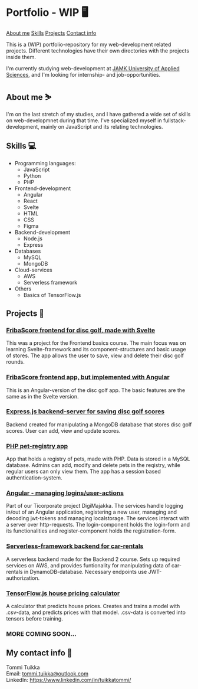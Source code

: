# Portfolio - WIP 🖥️

[About me](#about-me-%EF%B8%8F)
[Skills](#skills-)
[Projects](#projects-)
[Contact info](#my-contact-info-)

This is a (WIP) portfolio-repository for my web-development related projects. Different technologies have their own directories with the projects inside them.

I'm currently studying web-development at [JAMK University of Applied Sciences](https://www.jamk.fi/en), and I'm looking for internship- and job-opportunities.

## About me ⛷️

I'm on the last stretch of my studies, and I have gathered a wide set of skills on web-developmnet during that time. I've specialized myself in fullstack-development, mainly on JavaScript and its relating technologies.

## Skills 💻

- Programming languages:
  - JavaScript
  - Python
  - PHP
- Frontend-development
  - Angular
  - React
  - Svelte
  - HTML
  - CSS
  - Figma
- Backend-development
  - Node.js
  - Express
- Databases
  - MySQL
  - MongoDB
- Cloud-services
  - AWS
  - Serverless framework
- Others
  - Basics of TensorFlow.js

## Projects 🔧

### [FribaScore frontend for disc golf, made with Svelte](https://github.com/TuikkaTommi/portfolio/tree/main/Svelte/fribascore)

This was a project for the Frontend basics course. The main focus was on learning Svelte-framework and its component-structures and basic usage of stores. The app allows the user to save, view and delete their disc golf rounds.

### [FribaScore frontend app, but implemented with Angular](https://github.com/TuikkaTommi/portfolio/tree/main/Angular/fribascore)

This is an Angular-version of the disc golf app. The basic features are the same as in the Svelte version.

### [Express.js backend-server for saving disc golf scores](https://github.com/TuikkaTommi/portfolio/tree/main/Express/playerscorebackend)

Backend created for manipulating a MongoDB database that stores disc golf scores. User can add, view and update scores.

### [PHP pet-registry app](https://github.com/TuikkaTommi/portfolio/tree/main/PHP/lemmikkirekisteri)

App that holds a registry of pets, made with PHP. Data is stored in a MySQL database. Admins can add, modify and delete pets in the reqistry, while regular users can only view them. The app has a session based authentication-system. 

### [Angular - managing logins/user-actions](https://github.com/TuikkaTommi/portfolio/tree/main/Angular/logins)

Part of our Ticorporate project DigiMajakka. The services handle logging in/out of an Angular application, registering a new user, managing and decoding jwt-tokens and managing localstorage. The services interact with a server over http-requests. The login-component holds the login-form and its functionalities and register-component holds the registration-form.

### [Serverless-framework backend for car-rentals](https://github.com/TuikkaTommi/portfolio/tree/main/Serverless-AWS/car-rental-backend)

A serverless backend made for the Backend 2 course. Sets up required services on AWS, and provides funtionality for manipulating data of car-rentals in DynamoDB-database. Necessary endpoints use JWT-authorization.

### [TensorFlow.js house pricing calculator](https://github.com/TuikkaTommi/portfolio/tree/main/TensorFlow.js/house_pricing_calculator)

A calculator that predicts house prices. Creates and trains a model with .csv-data, and predicts prices with that model. .csv-data is converted into tensors before training.

### MORE COMING SOON...

## My contact info 📱

Tommi Tuikka <br>
Email: tommi.tuikka@outlook.com <br>
LinkedIn: https://www.linkedin.com/in/tuikkatommi/
